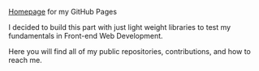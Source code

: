 [Homepage](https://ian-tabs.github.io/ "Homepage") for my GitHub Pages

I decided to build this part with just light weight libraries to test my fundamentals in Front-end Web Development.

Here you will find all of my public repositories, contributions, and how to reach me.
